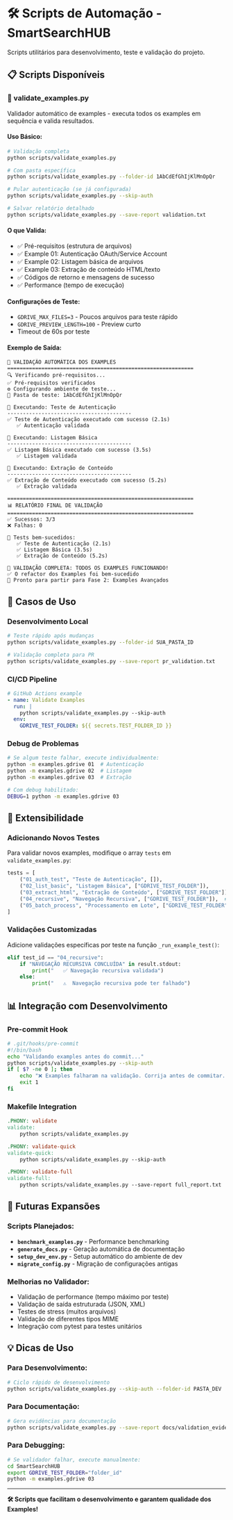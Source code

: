 # 🛠️ Scripts de Automação - SmartSearchHUB

Scripts utilitários para desenvolvimento, teste e validação do projeto.

## 📋 **Scripts Disponíveis**

### **🧪 validate_examples.py**
Validador automático de examples - executa todos os examples em sequência e valida resultados.

#### **Uso Básico:**
```bash
# Validação completa
python scripts/validate_examples.py

# Com pasta específica
python scripts/validate_examples.py --folder-id 1AbCdEfGhIjKlMnOpQr

# Pular autenticação (se já configurada)
python scripts/validate_examples.py --skip-auth

# Salvar relatório detalhado
python scripts/validate_examples.py --save-report validation.txt
```

#### **O que Valida:**
- ✅ Pré-requisitos (estrutura de arquivos)
- ✅ Example 01: Autenticação OAuth/Service Account
- ✅ Example 02: Listagem básica de arquivos
- ✅ Example 03: Extração de conteúdo HTML/texto
- ✅ Códigos de retorno e mensagens de sucesso
- ✅ Performance (tempo de execução)

#### **Configurações de Teste:**
- `GDRIVE_MAX_FILES=3` - Poucos arquivos para teste rápido
- `GDRIVE_PREVIEW_LENGTH=100` - Preview curto
- Timeout de 60s por teste

#### **Exemplo de Saída:**
```
🚀 VALIDAÇÃO AUTOMÁTICA DOS EXAMPLES
============================================================
🔍 Verificando pré-requisitos...
✅ Pré-requisitos verificados
⚙️ Configurando ambiente de teste...
📂 Pasta de teste: 1AbCdEfGhIjKlMnOpQr

🧪 Executando: Teste de Autenticação
----------------------------------------
✅ Teste de Autenticação executado com sucesso (2.1s)
   ✅ Autenticação validada

🧪 Executando: Listagem Básica
----------------------------------------
✅ Listagem Básica executado com sucesso (3.5s)
   ✅ Listagem validada

🧪 Executando: Extração de Conteúdo
----------------------------------------
✅ Extração de Conteúdo executado com sucesso (5.2s)
   ✅ Extração validada

============================================================
📊 RELATÓRIO FINAL DE VALIDAÇÃO
============================================================
✅ Sucessos: 3/3
❌ Falhas: 0

🎉 Tests bem-sucedidos:
   ✅ Teste de Autenticação (2.1s)
   ✅ Listagem Básica (3.5s)
   ✅ Extração de Conteúdo (5.2s)

🎉 VALIDAÇÃO COMPLETA: TODOS OS EXAMPLES FUNCIONANDO!
✅ O refactor dos Examples foi bem-sucedido
🚀 Pronto para partir para Fase 2: Examples Avançados
```

## 🎯 **Casos de Uso**

### **Desenvolvimento Local**
```bash
# Teste rápido após mudanças
python scripts/validate_examples.py --folder-id SUA_PASTA_ID

# Validação completa para PR
python scripts/validate_examples.py --save-report pr_validation.txt
```

### **CI/CD Pipeline**
```yaml
# GitHub Actions example
- name: Validate Examples
  run: |
    python scripts/validate_examples.py --skip-auth
  env:
    GDRIVE_TEST_FOLDER: ${{ secrets.TEST_FOLDER_ID }}
```

### **Debug de Problemas**
```bash
# Se algum teste falhar, execute individualmente:
python -m examples.gdrive 01  # Autenticação
python -m examples.gdrive 02  # Listagem  
python -m examples.gdrive 03  # Extração

# Com debug habilitado:
DEBUG=1 python -m examples.gdrive 03
```

## 🔧 **Extensibilidade**

### **Adicionando Novos Testes**
Para validar novos examples, modifique o array `tests` em `validate_examples.py`:

```python
tests = [
    ("01_auth_test", "Teste de Autenticação", []),
    ("02_list_basic", "Listagem Básica", ["GDRIVE_TEST_FOLDER"]),
    ("03_extract_html", "Extração de Conteúdo", ["GDRIVE_TEST_FOLDER"]),
    ("04_recursive", "Navegação Recursiva", ["GDRIVE_TEST_FOLDER"]),  # Novo
    ("05_batch_process", "Processamento em Lote", ["GDRIVE_TEST_FOLDER"])  # Novo
]
```

### **Validações Customizadas**
Adicione validações específicas por teste na função `_run_example_test()`:

```python
elif test_id == "04_recursive":
    if "NAVEGAÇÃO RECURSIVA CONCLUÍDA" in result.stdout:
        print("   ✅ Navegação recursiva validada")
    else:
        print("   ⚠️  Navegação recursiva pode ter falhado")
```

## 📊 **Integração com Desenvolvimento**

### **Pre-commit Hook**
```bash
# .git/hooks/pre-commit
#!/bin/bash
echo "Validando examples antes do commit..."
python scripts/validate_examples.py --skip-auth
if [ $? -ne 0 ]; then
    echo "❌ Examples falharam na validação. Corrija antes de commitar."
    exit 1
fi
```

### **Makefile Integration**
```makefile
.PHONY: validate
validate:
	python scripts/validate_examples.py

.PHONY: validate-quick
validate-quick:
	python scripts/validate_examples.py --skip-auth

.PHONY: validate-full
validate-full:
	python scripts/validate_examples.py --save-report full_report.txt
```

## 🚀 **Futuras Expansões**

### **Scripts Planejados:**
- **`benchmark_examples.py`** - Performance benchmarking
- **`generate_docs.py`** - Geração automática de documentação
- **`setup_dev_env.py`** - Setup automático do ambiente de dev
- **`migrate_config.py`** - Migração de configurações antigas

### **Melhorias no Validador:**
- Validação de performance (tempo máximo por teste)
- Validação de saída estruturada (JSON, XML)
- Testes de stress (muitos arquivos)
- Validação de diferentes tipos MIME
- Integração com pytest para testes unitários

## 💡 **Dicas de Uso**

### **Para Desenvolvimento:**
```bash
# Ciclo rápido de desenvolvimento
python scripts/validate_examples.py --skip-auth --folder-id PASTA_DEV
```

### **Para Documentação:**
```bash
# Gera evidências para documentação
python scripts/validate_examples.py --save-report docs/validation_evidence.txt
```

### **Para Debugging:**
```bash
# Se validador falhar, execute manualmente:
cd SmartSearchHUB
export GDRIVE_TEST_FOLDER="folder_id"
python -m examples.gdrive 03
```

---

**🛠️ Scripts que facilitam o desenvolvimento e garantem qualidade dos Examples!**